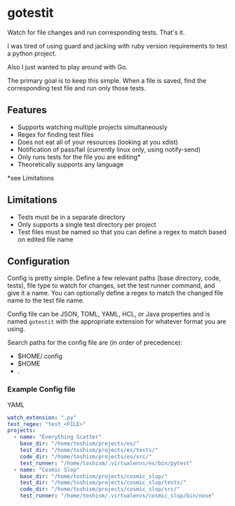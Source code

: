 # gotestit
Watch for file changes and run corresponding tests. That's it.

I was tired of using guard and jacking with ruby version requirements to test a
python project.

Also I just wanted to play around with Go.

The primary goal is to keep this simple. When a file is saved, find the
corresponding test file and run only those tests.

## Features
* Supports watching multiple projects simultaneously
* Regex for finding test files
* Does not eat all of your resources (looking at you xdist)
* Notification of pass/fail (currently linux only, using notify-send)
* Only runs tests for the file you are editing*
* Theoretically supports any language

*see Limitations

## Limitations
* Tests must be in a separate directory
* Only supports a single test directory per project
* Test files must be named so that you can define a regex to match based on edited file name

## Configuration
Config is pretty simple. Define a few relevant paths (base directory, code,
tests), file type to watch for changes, set the test runner command, and give it
a name. You can optionally define a regex to match the changed file name to the
test file name.

Config file can be JSON, TOML, YAML, HCL, or Java properties and is named `gotestit` 
with the appropriate extension for whatever format you are using.

Search paths for the config file are (in order of precedence):
* $HOME/.config
* $HOME
* .

### Example Config file
YAML
```yaml
watch_extension: ".py"
test_regex: "test_<FILE>"
projects:
  - name: "Everything Scatter"
    base_dir: "/home/toshism/projects/es/"
    test_dir: "/home/toshism/projects/es/tests/"
    code_dir: "/home/toshism/projects/es/src/"
    test_runner: "/home/toshism/.virtualenvs/es/bin/pytest"
  - name: "Cosmic Slop"
    base_dir: "/home/toshism/projects/cosmic_slop/"
    test_dir: "/home/toshism/projects/cosmic_slop/tests/"
    code_dir: "/home/toshism/projects/cosmic_slop/src/"
    test_runner: "/home/toshism/.virtualenvs/cosmic_slop/bin/nose"
```
